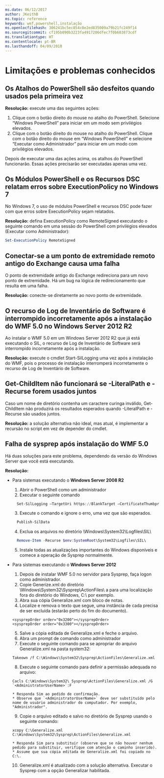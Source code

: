 ```yaml
---
ms.date: 06/12/2017
author: JKeithB
ms.topic: reference
keywords: wmf,powershell,instalação
ms.openlocfilehash: 306241bc5ec854c0e2ed835009a79b21fc249f14
ms.sourcegitcommit: cf195b090b3223fa4917206dfec7f0b603873cdf
ms.translationtype: HT
ms.contentlocale: pt-BR
ms.lasthandoff: 04/09/2018
---
```

# <a name="known-issues-and-limitations"></a>Limitações e problemas conhecidos

<a name="powershell-shortcuts-are-broken-when-used-for-the-first-time"></a>Os Atalhos do PowerShell são desfeitos quando usados pela primeira vez
------------------------------------------------------------

**Resolução:** execute uma das seguintes ações:

1.  Clique com o botão direito do mouse no atalho do PowerShell. Selecione “Windows PowerShell” para iniciar em um modo sem privilégios elevados.
2.  Clique com o botão direito do mouse no atalho do PowerShell. Clique com o botão direito do mouse em “Windows PowerShell” e selecione “Executar como Administrador” para iniciar em um modo com privilégios elevados.

Depois de executar uma das ações acima, os atalhos do PowerShell funcionarão. Essas ações precisarão ser executadas apenas uma vez.


<a name="powershell-modules-and-dsc-resources-report-errors-about-executionpolicy-on-windows-7"></a>Os Módulos PowerShell e os Recursos DSC relatam erros sobre ExecutionPolicy no Windows 7
-------------------------------------------------------------------------------------
No Windows 7, o uso de módulos PowerShell e recursos DSC pode fazer com que erros sobre ExecutionPolicy sejam relatados.

**Resolução:** defina ExecutionPolicy como RemoteSigned executando o seguinte comando em uma sessão do PowerShell com privilégios elevados (Executar como Administrador):

```powershell
Set-ExecutionPolicy RemoteSigned
```

<a name="connecting-to-an-old-remote-exchange-endpoint-causes-a-crash"></a>Conectar-se a um ponto de extremidade remoto antigo do Exchange causa uma falha
------------------------------------------------------------

O ponto de extremidade antigo do Exchange redireciona para um novo ponto de extremidade. Há um bug na lógica de redirecionamento que resulta em uma falha.

**Resolução:** conecte-se diretamente ao novo ponto de extremidade.


<a name="software-inventory-logging-feature-is-erroneously-stopped-after-wmf-50-installation-on-windows-server-2012-r2"></a>O recurso de Log de Inventário de Software é interrompido incorretamente após a instalação do WMF 5.0 no Windows Server 2012 R2
-------------------------------------------------------------------------------------------------------------

Ao instalar o WMF 5.0 em um Windows Server 2012 R2 que já está executando o SIL, o recurso de Log de Inventário de Software será interrompido incorretamente após a instalação.

**Resolução:** execute o cmdlet Start-SilLogging uma vez após a instalação do WMF, pois o processo de instalação interromperá incorretamente o recurso de Log de Inventário de Software.

<a name="get-childitem-does-not-work-if--literalpath-and--recurse-are-used-together"></a>Get-ChildItem não funcionará se -LiteralPath e -Recurse forem usados juntos
--------------------------------------------------------------------------

Caso um nome de diretório contenha um caractere curinga inválido, Get-ChildItem não produzirá os resultados esperados quando -LiteralPath e -Recurse são usados juntos.

**Resolução:** a solução alternativa não ideal, mas atual, é implementar a recursão no script em vez de depender do cmdlet.


<a name="sysprep-fails-after-wmf-50-installation"></a>Falha de sysprep após instalação do WMF 5.0
----------------------------------------

Há duas soluções para este problema, dependendo da versão do Windows Server que você está executando.

**Resolução:**
- Para sistemas executando o **Windows Server 2008 R2**
  1. Abrir o PowerShell como um administrador
  2. Executar o seguinte comando

  ```powershell
    Set-SilLogging –TargetUri https://BlankTarget –CertificateThumbprint 0123456789
  ```
  3. Execute o comando e ignore o erro, uma vez que são esperados.

  ```powershell
    Publish-SilData
   ```
  4. Exclua os arquivos no diretório \Windows\System32\Logfiles\SIL\

  ```powershell
    Remove-Item -Recurse $env:SystemRoot\System32\Logfiles\SIL\
  ```
  5. Instale todas as atualizações importantes do Windows disponíveis e comece a operação de Sysprep normalmente.

- Para sistemas executando o **Windows Server 2012**
  1.    Depois de instalar WMF 5.0 no servidor para Sysprep, faça logon como administrador.
  2.    Copie Generize.xml do diretório \Windows\System32\Sysprep\ActionFiles\ a para uma localização fora do diretório do Windows, C:\ por exemplo.
  3.    Abra sua cópia Generalize.xml com bloco de notas.
  4.    Localize e remova o texto que segue, uma instância de cada precisa de ser excluída (estarão perto do fim do documento).

    ```
    <sysprepOrder order="0x3200"></sysprepOrder>
    <sysprepOrder order="0x3300"></sysprepOrder>
    ```

  5.    Salve a cópia editada de Generalize.xml e feche o arquivo.
  6.    Abra um prompt de comando como administrador
  7.    Execute o seguinte comando para se apropriar do arquivo Generalize.xml na pasta system32:

    ```
    Takeown /f C:\Windows\System32\Sysprep\ActionFiles\Generalize.xml
    ```

  8.    Execute o seguinte comando para definir a permissão adequada no arquivo:

    ```
    Cacls C:\Windows\System32\ Sysprep\ActionFiles\Generalize.xml /G `<AdministratorUserName>`:F
    ```
      * Responda Sim ao pedido de confirmação.
      * Observe que `<AdministratorUserName>` deve ser substituído pelo nome de usuário administrador do computador. Por exemplo, "Administrador".

  9.    Copie o arquivo editado e salvo no diretório de Sysprep usando o seguinte comando:

    ```
    xcopy C:\Generalize.xml C:\Windows\System32\Sysprep\ActionFiles\Generalize.xml
    ```
      * Responda Sim para substituir (observe que se não houver nenhum pedido para substituir, verifique com atenção o caminho inserido).
      * Assume que sua cópia editada de Generalize.xml foi copiado no C:\.

  10.   Generalize.xml é atualizado com a solução alternativa. Executar o Sysprep com a opção Generalizar habilitada.